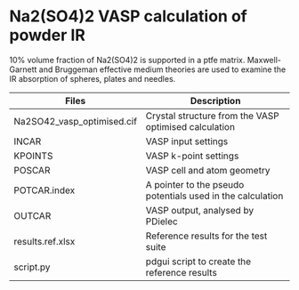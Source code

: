 # Na2(SO4)2 VASP calculation of powder IR

10% volume fraction of Na2(SO4)2 is supported in a ptfe matrix.  Maxwell-Garnett and Bruggeman effective medium theories are used to examine the IR absorption of spheres, plates and needles.


| Files                      | Description                                               |
| -------------------------- | --------------------------------------------------------- |
| Na2SO42_vasp_optimised.cif | Crystal structure from the VASP optimised calculation     |
| INCAR                      | VASP input settings                                       |
| KPOINTS                    | VASP k-point settings                                     |
| POSCAR                     | VASP cell and atom geometry                               |
| POTCAR.index               | A pointer to the pseudo potentials used in the calculation|
| OUTCAR                     | VASP output, analysed by PDielec                          |
| results.ref.xlsx           | Reference results for the test suite                      |
| script.py                  | pdgui script to create the reference results              |

